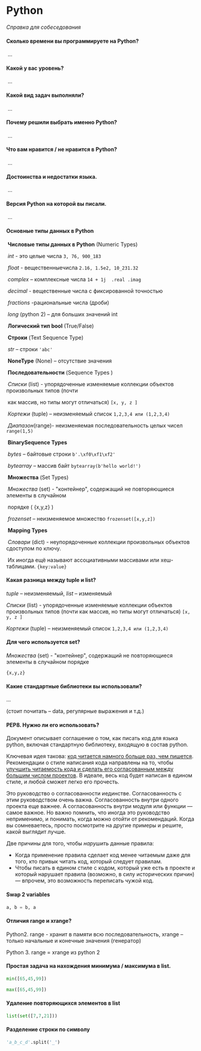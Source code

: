 # **Python**

*Справка для собеседования*



#### Сколько времени вы программируете на Python?

​	...

#### Какой у вас уровень?

​	...

#### Какой вид задач выполняли? 

​	...

#### Почему решили выбрать именно Python?

​	...

#### Что вам нравится / не нравится в Python? 

​	...

#### Достоинства и недостатки языка. 

​	...

#### Версия Python на которой вы писали. 

​	...

#### Основные типы данных в Python

​	**Числовые типы данных в Python** (Numeric Types)

​		*int* - это целые числа `3, 76, 900_183`

​		*float* - вещественныечисла `2.16, 1.5e2, 10_231.32`

​		*complex* – комплексные числа `14 + 1j  .real .imag`

​		*decimal* - вещественные числа с фиксированной точностью

​		*fractions* -рациональные числа (дроби)

​		*long* (python 2) – для больших значений int 

​	**Логический тип bool** (True/False)

​	**Строки** (Text Sequence Type) 

​		*str* – строки `'abc'`

​	**NoneType** (None) – отсутствие значения

​	**Последовательности** (Sequence Types )

​		*Списки*  (list) - упорядоченные изменяемые коллекции объектов произвольных типов (почти

​		как массив, но типы могут отличаться) `[x, y, z ]`

​		*Кортежи* (tuple) – неизменяемый список `1,2,3,4 или (1,2,3,4)`

​		*Диапазон*(range)- неизменяемая последовательность целых чисел `range(1,5)`

​	**BinarySequence Types**

​		*bytes* – байтовые строки `b'.\xf0\xf1\xf2'`

​		*bytearray* – массив байт `bytearray(b'hello world!')`

​	**Множества** (Set Types)

​		*Множества* (set) - "контейнер", содержащий не повторяющиеся элементы в случайном

​		порядке ( {x,y,z} )

​		*frozenset* – неизменяемое множество `frozenset([x,y,z])`

​	**Mapping Types**

​		*Словари* (dict) - неупорядоченные коллекции произвольных объектов сдоступом по ключу. 

​		Их иногда ещё называют ассоциативными массивами или хеш-таблицами. `{key:value}`



#### Какая разница между tuple и list?

*tuple* – неизменяемый, *list* – изменяемый

*Списки*  (list) - упорядоченные изменяемые коллекции объектов произвольных типов (почти как массив, но типы могут отличаться) `[x, y, z ]`

*Кортежи* (tuple) – неизменяемый список `1,2,3,4 или (1,2,3,4)`



#### Для чего используется set?

*Множества* (set) - "контейнер", содержащий не повторяющиеся элементы в случайном порядке 

`{x,y,z}`



#### Какие стандартные библиотеки вы использовали?

...

(стоит почитать – data, регулярные выражения и т.д.)



#### PEP8. Нужно ли его использовать?

Документ описывает соглашение о том, как писать код для языка python, включая стандартную библиотеку, входящую в состав python. 

Ключевая идея такова: <u>код читается намного больше раз, чем пишется</u>. Рекомендации о стиле написания кода направлены на то, чтобы <u>улучшить читаемость кода и сделать его согласованным между большим числом проектов</u>. В идеале, весь код будет написан в едином стиле, и любой сможет легко его прочесть.

Это руководство о согласованности иединстве. Согласованность с этим руководством очень важна. Согласованность внутри одного проекта еще важнее. А согласованность внутри модуля или функции — самое важное. Но важно помнить, что иногда это руководство неприменимо, и понимать, когда можно отойти от рекомендаций. Когда вы сомневаетесь, просто посмотрите на другие примеры и решите, какой выглядит лучше.

Две причины для того, чтобы *нарушить* данные правила:

- Когда применение правила сделает код менее читаемым даже для того, кто привык читать код, 	который следует правилам.
- Чтобы писать в едином стиле с кодом, который уже есть в проекте и который нарушает правила (возможно, в силу исторических причин) — впрочем, это возможность переписать чужой код.



#### Swap 2 variables

```python
a, b = b, a
```



#### Отличия range и xrange?

Python2. range - хранит в памяти всю последовательность, xrange – только начальные и конечные значения (генератор)

Python 3. range = xrange из python 2



#### Простая задача на нахождения минимума / максимума в list.

```python
min([65,45,99])

max([65,45,99])
```



#### Удаление повторяющихся элементов в list

```python
list(set([7,7,21]))
```



#### Разделение строки по символу

```python
'a_b_c_d'.split('_')
```


